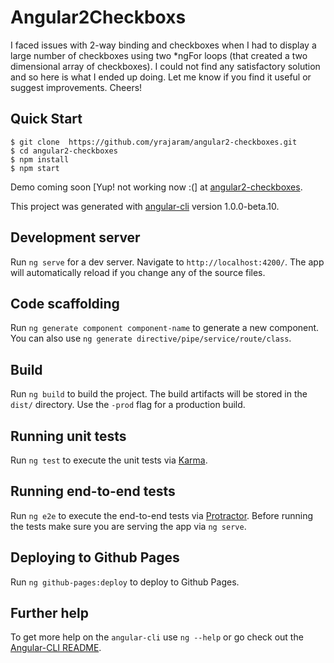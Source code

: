 # Angular2Checkboxs

I faced issues with 2-way binding and checkboxes when I had to display a large number of checkboxes using two *ngFor loops (that created a two dimensional array of checkboxes). I could not find any satisfactory solution and so here is what I ended up doing. Let me know if you find it useful or suggest improvements. Cheers!

Quick Start
-----------

```shell
$ git clone  https://github.com/yrajaram/angular2-checkboxes.git
$ cd angular2-checkboxes
$ npm install
$ npm start
```

Demo coming soon [Yup! not working now :(] at <a href="https://yrajaram.github.io/angular-checkboxes" target="_blank">angular2-checkboxes</a>.


This project was generated with [angular-cli](https://github.com/angular/angular-cli) version 1.0.0-beta.10.

## Development server
Run `ng serve` for a dev server. Navigate to `http://localhost:4200/`. The app will automatically reload if you change any of the source files.

## Code scaffolding

Run `ng generate component component-name` to generate a new component. You can also use `ng generate directive/pipe/service/route/class`.

## Build

Run `ng build` to build the project. The build artifacts will be stored in the `dist/` directory. Use the `-prod` flag for a production build.

## Running unit tests

Run `ng test` to execute the unit tests via [Karma](https://karma-runner.github.io).

## Running end-to-end tests

Run `ng e2e` to execute the end-to-end tests via [Protractor](http://www.protractortest.org/). 
Before running the tests make sure you are serving the app via `ng serve`.

## Deploying to Github Pages

Run `ng github-pages:deploy` to deploy to Github Pages.

## Further help

To get more help on the `angular-cli` use `ng --help` or go check out the [Angular-CLI README](https://github.com/angular/angular-cli/blob/master/README.md).
